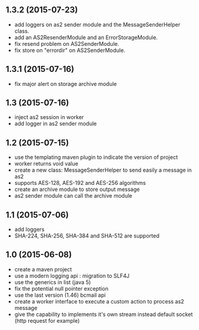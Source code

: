 ## 1.3.2 (2015-07-23)
 - add loggers on as2 sender module and the MessageSenderHelper class.
 - add an AS2ResenderModule and an ErrorStorageModule.
 - fix resend problem on AS2SenderModule.
 - fix store on "errordir" on AS2SenderModule.

## 1.3.1 (2015-07-16)
 - fix major alert on storage archive module

## 1.3 (2015-07-16)
 - inject as2 session in worker
 - add logger in as2 sender module

## 1.2 (2015-07-15)
 - use the templating maven plugin to indicate the version of project
 - worker returns void value
 - create a new class: MessageSenderHelper to send easily a message in as2
 - supports AES-128, AES-192 and AES-256 algorithms
 - create an archive module to store output message
 - as2 sender module can call the archive module

## 1.1 (2015-07-06)
 - add loggers
 - SHA-224, SHA-256, SHA-384 and SHA-512 are supported
 
## 1.0 (2015-06-08)
 - create a maven project
 - use a modern logging api : migration to SLF4J
 - use the generics in list (java 5)
 - fix the potential null pointer exception
 - use the last version (1.46) bcmail api
 - create a worker interface to execute a custom action to process as2 message
 - give the capability to implements it's own stream instead default socket (http request for example)




